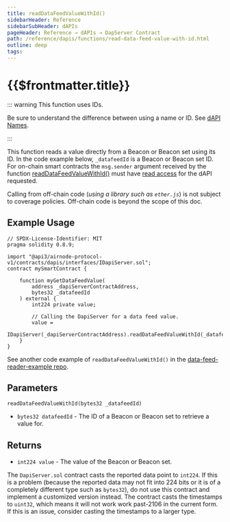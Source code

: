 ```yaml
---
title: readDataFeedValueWithId()
sidebarHeader: Reference
sidebarSubHeader: dAPIs
pageHeader: Reference → dAPIs → DapServer Contract
path: /reference/dapis/functions/read-data-feed-value-with-id.html
outline: deep
tags:
---
```


<PageHeader/>

<SearchHighlight/>

# {{$frontmatter.title}}

::: warning This function uses IDs.

Be sure to understand the difference between using a name or ID. See
[dAPI Names](/reference/dapis/).

:::

This function reads a value directly from a Beacon or Beacon set using its ID.
In the code example below, `_datafeedId` is a Beacon or Beacon set ID. For
on-chain smart contracts the `msg.sender` argument received by the function
[readDataFeedValueWithId()](https://github.com/api3dao/airnode-protocol-v1/blob/v0.5.0/contracts/dapis/DapiServer.sol#L708-L721)
must have [read access](/reference/dapis/functions/index.md#read-access) for the
dAPI requested.

Calling from off-chain code (_using a library such as `ether.js`_) is not
subject to coverage policies. Off-chain code is beyond the scope of this doc.

## Example Usage

```solidity
// SPDX-License-Identifier: MIT
pragma solidity 0.8.9;

import "@api3/airnode-protocol-v1/contracts/dapis/interfaces/IDapiServer.sol";
contract mySmartContract {

    function myGetDataFeedValue(
        address _dapiServerContractAddress,
        bytes32 _datafeedId
    ) external {
        int224 private value;

        // Calling the DapiServer for a data feed value.
        value =
            IDapiServer(_dapiServerContractAddress).readDataFeedValueWithId(_datafeedId);
    }
}
```

See another code example of `readDataFeedValueWithId()` in the
[data-feed-reader-example repo](https://github.com/api3dao/data-feed-reader-example/blob/main/contracts/DataFeedReaderExample.sol#L19)<ExternalLinkImage/>.

## Parameters

`readDataFeedValueWithId(bytes32 _datafeedId)`

- `bytes32 datafeedId` - The ID of a Beacon or Beacon set to retrieve a value
  for.

## Returns

- `int224 value` - The value of the Beacon or Beacon set.

The `DapiServer.sol` contract casts the reported data point to `int224`. If this
is a problem (because the reported data may not fit into 224 bits or it is of a
completely different type such as `bytes32`), do not use this contract and
implement a customized version instead. The contract casts the timestamps to
`uint32`, which means it will not work work past-2106 in the current form. If
this is an issue, consider casting the timestamps to a larger type.
